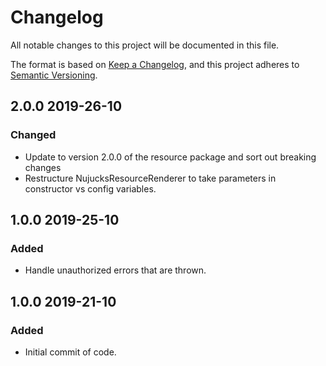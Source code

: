 # Changelog

All notable changes to this project will be documented in this file.

The format is based on [Keep a Changelog](https://keepachangelog.com/en/1.0.0/),
and this project adheres to [Semantic Versioning](https://semver.org/spec/v2.0.0.html).

## 2.0.0 2019-26-10

### Changed

- Update to version 2.0.0 of the resource package and sort out breaking changes
- Restructure NujucksResourceRenderer to take parameters in constructor vs config variables.

## 1.0.0 2019-25-10

### Added

- Handle unauthorized errors that are thrown.

## 1.0.0 2019-21-10

### Added

- Initial commit of code. 
